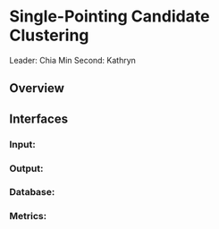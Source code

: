 # Single-Pointing Candidate Clustering

Leader: Chia Min
Second: Kathryn


## Overview


## Interfaces


### Input:


### Output:


### Database:


### Metrics:
